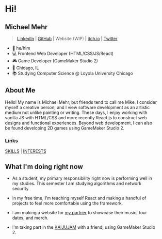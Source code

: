 # Hi!

## Michael Mehr

> [LinkedIn](https://www.linkedin.com/in/michael-m-29b816b4/) | [GitHub](https://github.com/michaelmehr) | Website (WIP) | [itch.io](https://mikemehr.itch.io/) | [Twitter](https://twitter.com/MIKE_MEHR)

- 🌈 he/him
- 💻 Frontend Web Developer (HTML/CSS/JS/React)
- 🎮 Game Developer (GameMaker Studio 2)
- 🌃 Chicago, IL
- 📚 Studying Computer Science @ Loyola University Chicago

## About Me

Hello! My name is Michael Mehr, but friends tend to call me Mike. I consider myself a creative person, and I view software development as an artistic medium not unlike painting or writing. These days, I enjoy working with vanilla JS with HTML/CSS and more recently React.js to construct web designs and functional experiences. Beyond web development, I can also be found developing 2D games using GameMaker Studio 2.

### Links

[SKILLS](SKILLS.md) | [INTERESTS](INTERESTS.md)

## What I'm doing right now

- As a student, my primary responsibility right now is performing well in my studies. This semester I am studying algorithms and network security.

- In my free time, I'm teaching myself React and making a handful of projects to feel more comfortable using the framework.

- I am making a website for [my partner](https://fraxiom-music.netlify.app/) to showcase their music, tour dates, and merch.

- I'm taking part in the [KAIJUJAM](https://itch.io/jam/kaijujam) with a friend, using GameMaker Studio 2.

<!--
**michaelmehr/michaelmehr** is a ✨ _special_ ✨ repository because its `README.md` (this file) appears on your GitHub profile.

Here are some ideas to get you started:

- 🔭 I’m currently working on ...
- 🌱 I’m currently learning ...
- 👯 I’m looking to collaborate on ...
- 🤔 I’m looking for help with ...
- 💬 Ask me about ...
- 📫 How to reach me: ...
- 😄 Pronouns: ...
- ⚡ Fun fact: ...
-->
